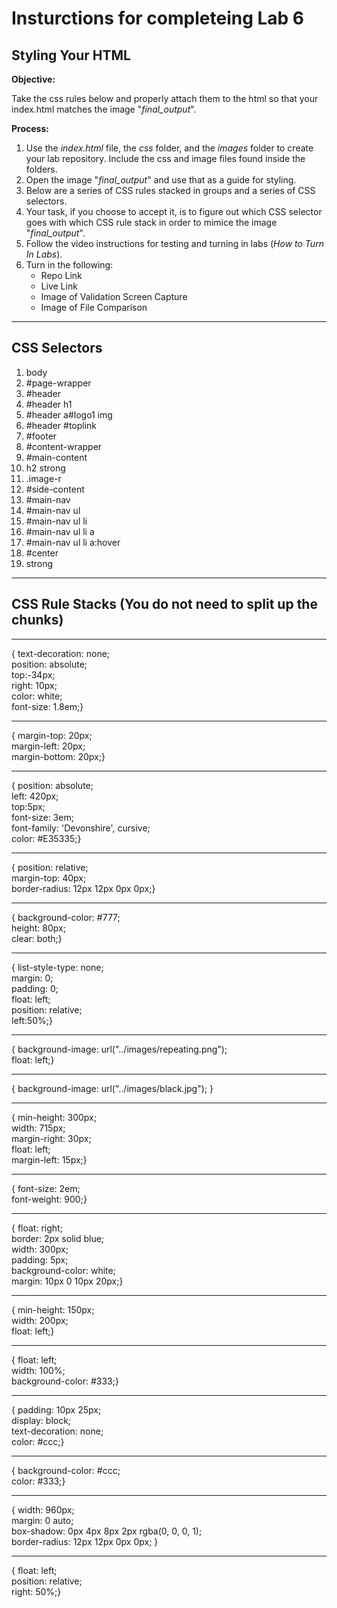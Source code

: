 # Insturctions for completeing Lab 6

## Styling Your HTML

**Objective:**

Take the css rules below and properly attach them to the html so that your index.html matches the image "_final_output_".

**Process:**

1. Use the _index.html_ file, the _css_ folder, and the _images_ folder to create your lab repository. Include the css and image files found inside the folders.
1. Open the image "_final_output_" and use that as a guide for styling.
1. Below are a series of CSS rules stacked in groups and a series of CSS selectors.
1. Your task, if you choose to accept it, is to figure out which CSS selector goes with which CSS rule stack in order to mimice the image "_final_output_".
1. Follow the video instructions for testing and turning in labs (_How to Turn In Labs_).
1. Turn in the following:
   - Repo Link
   - Live Link
   - Image of Validation Screen Capture
   - Image of File Comparison

---

## CSS Selectors

1. body
1. #page-wrapper
1. #header
1. #header h1
1. #header a#logo1 img
1. #header #toplink
1. #footer
1. #content-wrapper
1. #main-content
1. h2 strong
1. .image-r
1. #side-content
1. #main-nav
1. #main-nav ul
1. #main-nav ul li
1. #main-nav ul li a
1. #main-nav ul li a:hover
1. #center
1. strong

---

## CSS Rule Stacks (You do not need to split up the chunks)

---

<!--This is one of very few situations where br is justified, a semantic break in the text. REMOVE the br in your final CSS -->

{ text-decoration: none;<br>
position: absolute;<br>
top:-34px;<br>
right: 10px;<br>
color: white;<br>
font-size: 1.8em;}

---

{ margin-top: 20px;<br>
margin-left: 20px;<br>
margin-bottom: 20px;}

---

{ position: absolute;<br>
left: 420px;<br>
top:5px;<br>
font-size: 3em;<br>
font-family: 'Devonshire', cursive;<br>
color: #E35335;}

---

{ position: relative;<br>
margin-top: 40px;<br>
border-radius: 12px 12px 0px 0px;}

---

{ background-color: #777;<br>
height: 80px;<br>
clear: both;}

---

{ list-style-type: none;<br>
margin: 0;<br>
padding: 0;<br>
float: left;<br>
position: relative;<br>
left:50%;}

---

{ background-image: url("../images/repeating.png");<br>
float: left;}

---

{ background-image: url("../images/black.jpg"); }

---

{ min-height: 300px;<br>
width: 715px;<br>
margin-right: 30px;<br>
float: left;<br>
margin-left: 15px;}

---

{ font-size: 2em;<br>
font-weight: 900;}

---

{ float: right;<br>
border: 2px solid blue;<br>
width: 300px;<br>
padding: 5px;<br>
background-color: white;<br>
margin: 10px 0 10px 20px;}

---

{ min-height: 150px;<br>
width: 200px;<br>
float: left;}

---

{ float: left;<br>
width: 100%;<br>
background-color: #333;}

---

{ padding: 10px 25px;<br>
display: block;<br>
text-decoration: none;<br>
color: #ccc;}

---

{ background-color: #ccc;<br>
color: #333;}

---

{ width: 960px;<br>
margin: 0 auto;<br>
box-shadow: 0px 4px 8px 2px rgba(0, 0, 0, 1);<br>
border-radius: 12px 12px 0px 0px; }

---

{ float: left;<br>
position: relative;<br>
right: 50%;}
